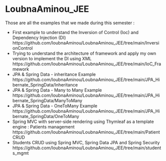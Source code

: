 # LoubnaAminou_JEE

Those are all the examples that we made during this semester :
<ul>
  <li>First example to understand the Inversion of Control (Ioc) and Dependency Injection (DI)
   https://github.com/loubnaAminou/LoubnaAminou_JEE/tree/main/InversionControl
  </li>
  
  <li>Trying to understand the architecture of framework and apply my own version to implement the DI using XML
    https://github.com/loubnaAminou/LoubnaAminou_JEE/tree/main/IoC_Framework
  </li>
  <li>JPA & Spring Data - inheritance Example
    https://github.com/loubnaAminou/LoubnaAminou_JEE/tree/main/JPA_Hibernate_SpringData/Inheritance
  </li>
  <li>JPA & Spring Data - Many to Many Example 
    https://github.com/loubnaAminou/LoubnaAminou_JEE/tree/main/JPA_Hibernate_SpringData/ManyToMany
  </li>
  <li>JPA & Spring Data - OneToMany Example 
    https://github.com/loubnaAminou/LoubnaAminou_JEE/tree/main/JPA_Hibernate_SpringData/OneToMany
  </li>
  <li>Spring MVC with server-side rendering using Thymleaf as a template engine : Patients management
    https://github.com/loubnaAminou/LoubnaAminou_JEE/tree/main/PatientCRUD
  </li>
  <li>Students CRUD using Spring MVC, Spring Data JPA and Spring Security 
    https://github.com/loubnaAminou/LoubnaAminou_JEE/tree/main/students_mgmt
  </li>
  
</ul>
